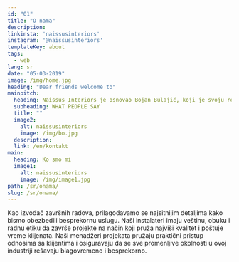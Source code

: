 ```yaml
---
id: "01"
title: "O nama"
description: 
linkinsta: 'naissusinteriors'
instagram: '@naissusinteriors'
templateKey: about
tags:
  - web
lang: sr
date: "05-03-2019"
image: /img/home.jpg
heading: "Dear friends welcome to"
mainpitch:
  heading: Naissus Interiors je osnovao Bojan Bulajić, koji je svoju reputaciju izvrsnosti izgradio kao vrhunski izvođač za postavljanje mermera, teraca i pločica. Sa preko 15 godina iskustva i vrhunske izrade i sposobnosti upravljanja projektima, došao je da služi nekim od najuglednijih generalnih izvođača, arhitekata i dizajnera u metropolitanskoj oblasti.
  subheading: WHAT PEOPLE SAY
  title: ""
  image2:
    alt: naissusinteriors
    image: /img/bo.jpg
  description: 
  link: /en/kontakt
main:
  heading: Ko smo mi
  image1:
    alt: naissusinteriors
    image: /img/image1.jpg
path: /sr/onama/
slug: /sr/onama/
---
```



Kao izvođač završnih radova, prilagođavamo se najsitnijim detaljima kako bismo obezbedili besprekornu uslugu.
Naši instalateri imaju veštinu, obuku i radnu etiku da završe projekte na način koji pruža najviši kvalitet i poštuje vreme klijenata.
Naši menadžeri projekata pružaju praktični pristup odnosima sa klijentima i osiguravaju da se sve promenljive okolnosti u ovoj industriji rešavaju blagovremeno i besprekorno.